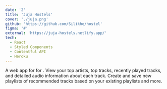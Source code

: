 ```yaml
---
date: '2'
title: 'Juja Hostels'
cover: './juja.png'
github: 'https://github.com/Silikhe/hostel'
figma: '#'
external: 'https://juja-hostels.netlify.app/'
tech:
  - React
  - Styled Components
  - Contentful API
  - Heroku
---
```


A web app for for . View your top artists, top tracks, recently played tracks, and detailed audio information about each track. Create and save new playlists of recommended tracks based on your existing playlists and more.
